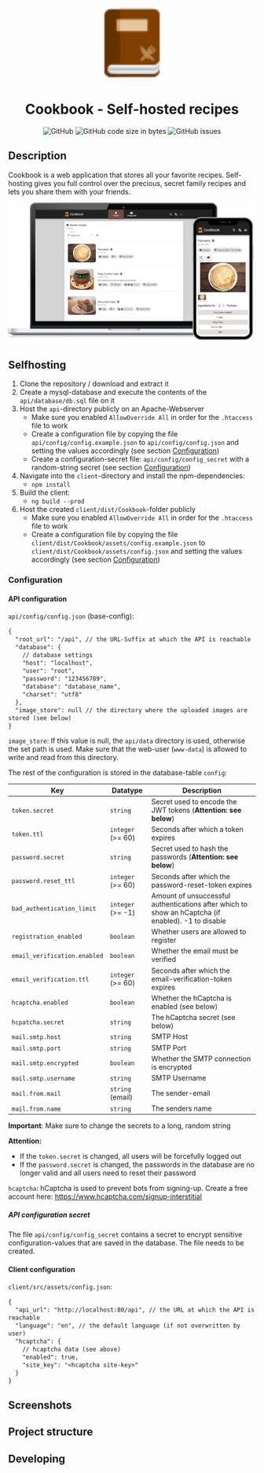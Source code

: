 <p align="center">
    <img alt="Cookbook" src="client/src/assets/images/cookbook.svg" width="150"/>
</p>
<h1 align="center">Cookbook - Self-hosted recipes</h1>

<p align="center">
<img alt="GitHub" src="https://img.shields.io/github/license/m-thalmann/cookbook">
<img alt="GitHub code size in bytes" src="https://img.shields.io/github/languages/code-size/m-thalmann/cookbook">
<img alt="GitHub issues" src="https://img.shields.io/github/issues/m-thalmann/cookbook">
</p>

## Description

Cookbook is a web application that stores all your favorite recipes. Self-hosting gives you full control over the precious, secret family recipes and lets you share them with your friends.

![Cookbook](docs/images/cookbook.png)

## Selfhosting

1. Clone the repository / download and extract it
1. Create a mysql-database and execute the contents of the `api/database/db.sql` file on it
1. Host the `api`-directory publicly on an Apache-Webserver
   - Make sure you enabled `AllowOverride All` in order for the `.htaccess` file to work
   - Create a configuration file by copying the file `api/config/config.example.json` to `api/config/config.json` and setting the values accordingly (see section [Configuration](#configuration))
   - Create a configuration-secret file: `api/config/config_secret` with a random-string secret (see section [Configuration](#configuration))
1. Navigate into the `client`-directory and install the npm-dependencies:
   - `npm install`
1. Build the client:
   - `ng build --prod`
1. Host the created `client/dist/Cookbook`-folder publicly
   - Make sure you enabled `AllowOverride All` in order for the `.htaccess` file to work
   - Create a configuration file by copying the file `client/dist/Cookbook/assets/config.example.json` to `client/dist/Cookbook/assets/config.json` and setting the values accordingly (see section [Configuration](#configuration))

### Configuration

#### API configuration

`api/config/config.json` (base-config):

```jsonc
{
  "root_url": "/api", // the URL-Suffix at which the API is reachable
  "database": {
    // database settings
    "host": "localhost",
    "user": "root",
    "password": "123456789",
    "database": "database_name",
    "charset": "utf8"
  },
  "image_store": null // the directory where the uploaded images are stored (see below)
}
```

`image_store`: If this value is null, the `api/data` directory is used, otherwise the set path is used. Make sure that the web-user (`www-data`) is allowed to write and read from this directory.

The rest of the configuration is stored in the database-table `config`:

| Key                          | Datatype          | Description                                                                                        |
| ---------------------------- | ----------------- | -------------------------------------------------------------------------------------------------- |
| `token.secret`               | `string`          | Secret used to encode the JWT tokens (**Attention: see below**)                                    |
| `token.ttl`                  | `integer` (>= 60) | Seconds after which a token expires                                                                |
| `password.secret`            | `string`          | Secret used to hash the passwords (**Attention: see below**)                                       |
| `password.reset_ttl`         | `integer` (>= 60) | Seconds after which the password-reset-token expires                                               |
| `bad_authentication_limit`   | `integer` (>= -1) | Amount of unsuccessful authentications after which to show an hCaptcha (if enabled). -1 to disable |
| `registration_enabled`       | `boolean`         | Whether users are allowed to register                                                              |
| `email_verification.enabled` | `boolean`         | Whether the email must be verified                                                                 |
| `email_verification.ttl`     | `integer` (>= 60) | Seconds after which the email-verification-token expires                                           |
| `hcaptcha.enabled`           | `boolean`         | Whether the hCaptcha is enabled (see below)                                                        |
| `hcpatcha.secret`            | `string`          | The hCaptcha secret (see below)                                                                    |
| `mail.smtp.host`             | `string`          | SMTP Host                                                                                          |
| `mail.smtp.port`             | `string`          | SMTP Port                                                                                          |
| `mail.smtp.encrypted`        | `boolean`         | Whether the SMTP connection is encrypted                                                           |
| `mail.smtp.username`         | `string`          | SMTP Username                                                                                      |
| `mail.from.mail`             | `string` (email)  | The sender-email                                                                                   |
| `mail.from.name`             | `string`          | The senders name                                                                                   |

**Important**: Make sure to change the secrets to a long, random string

**Attention:**

- If the `token.secret` is changed, all users will be forcefully logged out
- If the `password.secret` is changed, the passwords in the database are no longer valid and all users need to reset their password

`hcaptcha`: hCaptcha is used to prevent bots from signing-up. Create a free account here: https://www.hcaptcha.com/signup-interstitial

##### API configuration secret

The file `api/config/config_secret` contains a secret to encrypt sensitive configuration-values that are saved in the database. The file needs to be created.

#### Client configuration

`client/src/assets/config.json`:

```jsonc
{
  "api_url": "http://localhost:80/api", // the URL at which the API is reachable
  "language": "en", // the default language (if not overwritten by user)
  "hcaptcha": {
    // hcaptcha data (see above)
    "enabled": true,
    "site_key": "<hcaptcha site-key>"
  }
}
```

## Screenshots

## Project structure

## Developing
